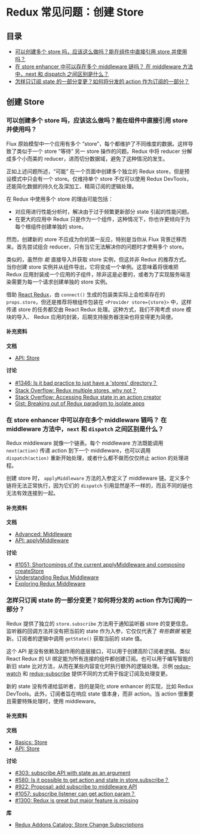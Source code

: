 # Redux 常见问题：创建 Store

## 目录

- [可以创建多个 store 吗，应该这么做吗？能在组件中直接引用 store 并使用吗？](#store-setup-multiple-stores)
- [在 store enhancer 中可以存在多个 middleware 链吗？ 在 middleware 方法中，next 和 dispatch 之间区别是什么？](#store-setup-middleware-chains)
- [怎样只订阅 state 的一部分变更？如何将分发的 action 作为订阅的一部分？](#store-setup-subscriptions)

## 创建 Store

<a id="store-setup-multiple-stores"></a>

### 可以创建多个 store 吗，应该这么做吗？能在组件中直接引用 store 并使用吗？

Flux 原始模型中一个应用有多个 “store”，每个都维护了不同维度的数据。这样导致了类似于一个 store “等待” 另一 store 操作的问题。Redux 中将 reducer 分解成多个小而美的 reducer，进而切分数据域，避免了这种情况的发生。

正如上述问题所述，“可能” 在一个页面中创建多个独立的 Redux store，但是预设模式中只会有一个 store。仅维持单个 store 不仅可以使用 Redux DevTools，还能简化数据的持久化及深加工、精简订阅的逻辑处理。

在 Redux 中使用多个 store 的理由可能包括：

- 对应用进行性能分析时，解决由于过于频繁更新部分 state 引起的性能问题。
- 在更大的应用中 Redux 只是作为一个组件，这种情况下，你也许更倾向于为每个根组件创建单独的 store。

然而，创建新的 store 不应成为你的第一反应，特别是当你从 Flux 背景迁移而来。首先尝试组合 reducer，只有当它无法解决你的问题时才使用多个 store。

类似的，虽然你 _能_ 直接导入并获取 store 实例，但这并非 Redux 的推荐方式。当你创建 store 实例并从组件导出，它将变成一个单例。这意味着将很难把 Redux 应用封装成一个应用的子组件，除非这是必要的，或者为了实现服务端渲染需要为每一个请求创建单独的 store 实例。

借助 [React Redux](https://github.com/rackt/react-redux)，由 `connect()` 生成的包装类实际上会检索存在的 `props.store`，但还是推荐将根组件包装在 `<Provider store={store}>` 中，这样传递 store 的任务都交由 React Redux 处理。这种方式，我们不用考虑 store 模块的导入、 Redux 应用的封装，后期支持服务器渲染也将变得更为简便。

#### 补充资料

**文档**

- [API: Store](/docs/api/Store.md)

**讨论**

- [#1346: Is it bad practice to just have a 'stores' directory？](https://github.com/reactjs/redux/issues/1436)
- [Stack Overflow: Redux multiple stores, why not？](http://stackoverflow.com/questions/33619775/redux-multiple-stores-why-not)
- [Stack Overflow: Accessing Redux state in an action creator](http://stackoverflow.com/questions/35667249/accessing-redux-state-in-an-action-creator)
- [Gist: Breaking out of Redux paradigm to isolate apps](https://gist.github.com/gaearon/eeee2f619620ab7b55673a4ee2bf8400)

<a id="store-setup-middleware-chains"></a>

### 在 store enhancer 中可以存在多个 middleware 链吗？ 在 middleware 方法中，`next` 和 `dispatch` 之间区别是什么？

Redux middleware 就像一个链表。每个 middleware 方法既能调用 `next(action)` 传递 action 到下一个 middleware，也可以调用 `dispatch(action)` 重新开始处理，或者什么都不做而仅仅终止 action 的处理进程。

创建 store 时， `applyMiddleware` 方法的入参定义了 middleware 链。定义多个链将无法正常执行，因为它们的 `dispatch` 引用显然是不一样的，而且不同的链也无法有效连接到一起。

#### 补充资料

**文档**

- [Advanced: Middleware](/docs/advanced/Middleware.md)
- [API: applyMiddleware](/docs/api/applyMiddleware.md)

**讨论**

- [#1051: Shortcomings of the current applyMiddleware and composing createStore](https://github.com/reactjs/redux/issues/1051)
- [Understanding Redux Middleware](https://medium.com/@meagle/understanding-87566abcfb7a)
- [Exploring Redux Middleware](http://blog.krawaller.se/posts/exploring-redux-middleware/)

<a id="store-setup-subscriptions"></a>

### 怎样只订阅 state 的一部分变更？如何将分发的 action 作为订阅的一部分？

Redux 提供了独立的 `store.subscribe` 方法用于通知监听器 store 的变更信息。监听器的回调方法并没有把当前的 state 作为入参，它仅仅代表了 _有些数据_ 被更新。订阅者的逻辑中调用 `getState()` 获取当前的 state 值。

这个 API 是没有依赖及副作用的底层接口，可以用于创建高阶订阅者逻辑。类似 React Redux 的 UI 绑定能为所有连接的组件都创建订阅。也可以用于编写智能的新旧 state 比对方法，从而在某些内容变化时执行额外的逻辑处理。示例 [redux-watch](https://github.com/jprichardson/redux-watch) 和 [redux-subscribe](https://github.com/ashaffer/redux-subscribe) 提供不同的方式用于指定订阅及处理变更。

新的 state 没有传递给监听者，目的是简化 store enhancer 的实现，比如 Redux DevTools。此外，订阅者旨在响应 state 值本身，而非 action。当 action 很重要且需要特殊处理时，使用 middleware。

#### 补充资料

**文档**

- [Basics: Store](/docs/basics/Store.md)
- [API: Store](/docs/api/Store.md)

**讨论**

- [#303: subscribe API with state as an argument](https://github.com/reactjs/redux/issues/303)
- [#580: Is it possible to get action and state in store.subscribe？](https://github.com/reactjs/redux/issues/580)
- [#922: Proposal: add subscribe to middleware API](https://github.com/reactjs/redux/issues/922)
- [#1057: subscribe listener can get action param？](https://github.com/reactjs/redux/issues/1057)
- [#1300: Redux is great but major feature is missing](https://github.com/reactjs/redux/issues/1300)

**库**

- [Redux Addons Catalog: Store Change Subscriptions](https://github.com/markerikson/redux-ecosystem-links/blob/master/store.md#store-change-subscriptions)

